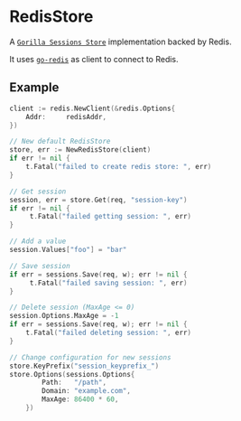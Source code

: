 # RedisStore

A [`Gorilla Sessions Store`](https://www.gorillatoolkit.org/pkg/sessions#Store) implementation backed by Redis.

It uses [`go-redis`](https://github.com/go-redis/redis) as client to connect to Redis.

## Example
``` go
client := redis.NewClient(&redis.Options{
    Addr:     redisAddr,
})

// New default RedisStore
store, err := NewRedisStore(client)
if err != nil {
    t.Fatal("failed to create redis store: ", err)
}

// Get session
session, err = store.Get(req, "session-key")
if err != nil {
	 t.Fatal("failed getting session: ", err)
}

// Add a value
session.Values["foo"] = "bar"

// Save session
if err = sessions.Save(req, w); err != nil {
	 t.Fatal("failed saving session: ", err)
}

// Delete session (MaxAge <= 0)
session.Options.MaxAge = -1
if err = sessions.Save(req, w); err != nil {
	t.Fatal("failed deleting session: ", err)
}

// Change configuration for new sessions
store.KeyPrefix("session_keyprefix_")
store.Options(sessions.Options{
		Path:   "/path",
		Domain: "example.com",
		MaxAge: 86400 * 60,
	})
```